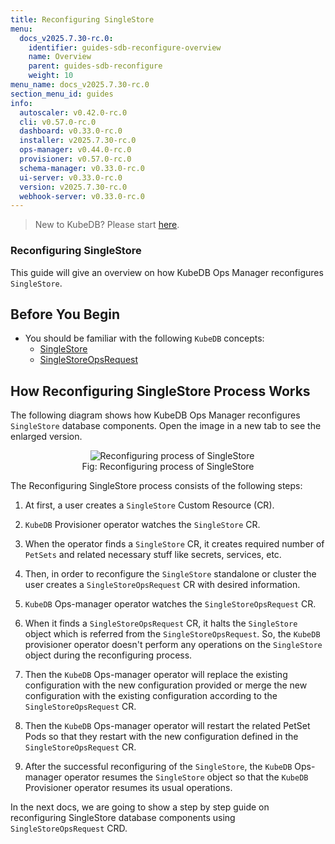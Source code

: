 ```yaml
---
title: Reconfiguring SingleStore
menu:
  docs_v2025.7.30-rc.0:
    identifier: guides-sdb-reconfigure-overview
    name: Overview
    parent: guides-sdb-reconfigure
    weight: 10
menu_name: docs_v2025.7.30-rc.0
section_menu_id: guides
info:
  autoscaler: v0.42.0-rc.0
  cli: v0.57.0-rc.0
  dashboard: v0.33.0-rc.0
  installer: v2025.7.30-rc.0
  ops-manager: v0.44.0-rc.0
  provisioner: v0.57.0-rc.0
  schema-manager: v0.33.0-rc.0
  ui-server: v0.33.0-rc.0
  version: v2025.7.30-rc.0
  webhook-server: v0.33.0-rc.0
---
```


> New to KubeDB? Please start [here](/docs/v2025.7.30-rc.0/README).

### Reconfiguring SingleStore

This guide will give an overview on how KubeDB Ops Manager reconfigures `SingleStore`.

## Before You Begin

- You should be familiar with the following `KubeDB` concepts:
  - [SingleStore](/docs/v2025.7.30-rc.0/guides/singlestore/concepts/)
  - [SingleStoreOpsRequest](/docs/v2025.7.30-rc.0/guides/singlestore/concepts/opsrequest)

## How Reconfiguring SingleStore Process Works

The following diagram shows how KubeDB Ops Manager reconfigures `SingleStore` database components. Open the image in a new tab to see the enlarged version.

<figure align="center">
  <img alt="Reconfiguring process of SingleStore" src="/docs/v2025.7.30-rc.0/guides/singlestore/reconfigure/overview/images/sdb-reconfigure.svg">
<figcaption align="center">Fig: Reconfiguring process of SingleStore</figcaption>
</figure>

The Reconfiguring SingleStore process consists of the following steps:

1. At first, a user creates a `SingleStore` Custom Resource (CR).

2. `KubeDB` Provisioner operator watches the `SingleStore` CR.

3. When the operator finds a `SingleStore` CR, it creates required number of `PetSets` and related necessary stuff like secrets, services, etc.

4. Then, in order to reconfigure the `SingleStore` standalone or cluster the user creates a `SingleStoreOpsRequest` CR with desired information.

5. `KubeDB` Ops-manager operator watches the `SingleStoreOpsRequest` CR.

6. When it finds a `SingleStoreOpsRequest` CR, it halts the `SingleStore` object which is referred from the `SingleStoreOpsRequest`. So, the `KubeDB` provisioner operator doesn't perform any operations on the `SingleStore` object during the reconfiguring process.  
   
7. Then the `KubeDB` Ops-manager operator will replace the existing configuration with the new configuration provided or merge the new configuration with the existing configuration according to the `SingleStoreOpsRequest` CR.

8. Then the `KubeDB` Ops-manager operator will restart the related PetSet Pods so that they restart with the new configuration defined in the `SingleStoreOpsRequest` CR.

9. After the successful reconfiguring of the `SingleStore`, the `KubeDB` Ops-manager operator resumes the `SingleStore` object so that the `KubeDB` Provisioner operator resumes its usual operations.

In the next docs, we are going to show a step by step guide on reconfiguring SingleStore database components using `SingleStoreOpsRequest` CRD.